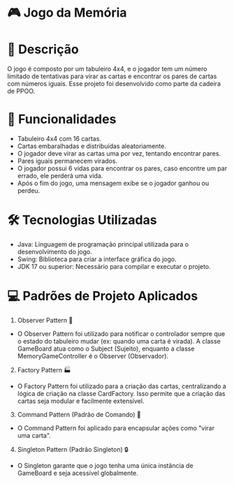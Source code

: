 # 🎮 Jogo da Memória

# 📜 Descrição
O jogo é composto por um tabuleiro 4x4, e o jogador tem um número limitado de tentativas para virar as cartas e encontrar os pares de cartas com números iguais. Esse projeto foi desenvolvido como parte da cadeira de PPOO.

# 🧩 Funcionalidades
- Tabuleiro 4x4 com 16 cartas.
- Cartas embaralhadas e distribuídas aleatoriamente.
- O jogador deve virar as cartas uma por vez, tentando encontrar pares.
- Pares iguais permanecem virados.
- O jogador possui 6 vidas para encontrar os pares, caso encontre um par errado, ele perderá uma vida.
- Após o fim do jogo, uma mensagem exibe se o jogador ganhou ou perdeu.


# 🛠️ Tecnologias Utilizadas
- Java: Linguagem de programação principal utilizada para o desenvolvimento do jogo.
- Swing: Biblioteca para criar a interface gráfica do jogo.
- JDK 17 ou superior: Necessário para compilar e executar o projeto.

# 💻 Padrões de Projeto Aplicados
1. Observer Pattern 🧐
- O Observer Pattern foi utilizado para notificar o controlador sempre que o estado do tabuleiro mudar (ex: quando uma carta é virada). A classe GameBoard atua como o Subject (Sujeito), enquanto a classe MemoryGameController é o Observer (Observador).
  
2. Factory Pattern 🏭
- O Factory Pattern foi utilizado para a criação das cartas, centralizando a lógica de criação na classe CardFactory. Isso permite que a criação das cartas seja modular e facilmente extensível.

3. Command Pattern (Padrão de Comando) 📜
- O Command Pattern foi aplicado para encapsular ações como "virar uma carta".

4. Singleton Pattern (Padrão Singleton) 🔒
- O Singleton garante que o jogo tenha uma única instância de GameBoard e seja acessível globalmente.
